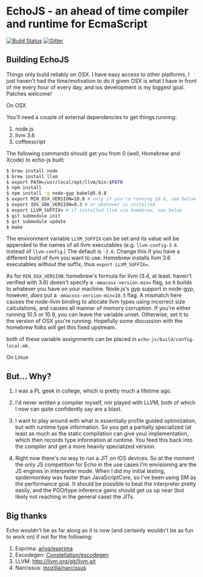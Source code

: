 EchoJS - an ahead of time compiler and runtime for EcmaScript
=============================================================

[![Build Status](https://travis-ci.org/toshok/echojs.svg?branch=master)](https://travis-ci.org/toshok/echojs)
[![Gitter](https://badges.gitter.im/Join%20Chat.svg)](https://gitter.im/toshok/echojs?utm_source=badge&utm_medium=badge&utm_campaign=pr-badge&utm_content=badge)

Building EchoJS
---------------

Things only build reliably on OSX.  I have easy access to other platforms, I just haven't had the time/motivation to do it given OSX is what I have in front of me every hour of every day, and ios development is my biggest goal.  Patches welcome!

On OSX

You'll need a couple of external dependencies to get things running:

1. node.js
2. llvm 3.6
3. coffeescript

The following commands should get you from 0 (well, Homebrew and Xcode) to echo-js built:

```sh
$ brew install node
$ brew install llvm
$ export PATH=/usr/local/opt/llvm/bin:$PATH
$ npm install
$ npm install -g node-gyp babel@5.8.8
$ export MIN_OSX_VERSION=10.8 # only if you're running 10.8, see below
$ export IOS_SDK_VERSION=9.3 # or whatever is installed
$ export LLVM_SUFFIX= # if installed llvm via homebrew, see below
$ git submodule init
$ git submodule update
$ make
```

The environment variable `LLVM_SUFFIX` can be set and its value will be appended to the names of all llvm executables (e.g. `llvm-config-3.6` instead of `llvm-config`.)  The default is `-3.6`.  Change this if you have a different build of
llvm you want to use.  Homebrew installs llvm 3.6 executables without the suffix, thus `export LLVM_SUFFIX=`.

As for `MIN_OSX_VERSION`: homebrew's formula for llvm (3.4, at least.  haven't verified with 3.6) doesn't specify a `-mmacosx-version-min=` flag, so it builds to whatever you have on your machine.  Node.js's gyp support in node-gyp, however, *does* put a `-mmacosx-version-min=10.5` flag.  A mismatch here causes the node-llvm binding to allocate llvm types using incorrect size calculations, and causes all manner of memory corruption.  If you're either running 10.5 or 10.9, you can leave the variable unset.  Otherwise, set it to the version of OSX you're running.  Hopefully some discussion with the homebrew folks will get this fixed upstream.

both of these variable assignments can be placed in `echo-js/build/config-local.mk`.


On Linux



But... Why?
-----------

1. I was a PL geek in college, which is pretty much a lifetime ago.

2. I'd never written a compiler myself, nor played with LLVM, both of
which I now can quite confidently say are a blast.

3. I want to play around with what is essentially profile guided
optimization, but with runtime type information.  So you get a
partially specialized (at least as much as the static compilation can
give you) implementation, which then records type information at
runtime.  You feed this back into the compiler and get a more heavily
specialized version.

4. Right now there's no way to run a JIT on IOS devices.  So at the
moment the only JS competition for Echo in the use cases I'm
envisioning are the JS engines in interpreter mode.  When I did my
initial testing, spidermonkey was faster than JavaScriptCore, so I've
been using SM as the performance goal.  It should be possible to beat
the interpreter pretty easily, and the PGO/type inference gains should
get us up near (but likely not reaching in the general case) the JITs.


Big thanks
----------

Echo wouldn't be as far along as it is now (and certainly wouldn't be
as fun to work on) if not for the following:

1. Esprima:   [ariya/esprima](https://github.com/ariya/esprima)
2. Escodegen: [Constellation/escodegen](https://github.com/Constellation/escodegen)
3. LLVM:      http://llvm.org/git/llvm.git
4. Narcissus: [mozilla/narcissus](https://github.com/mozilla/narcissus)
